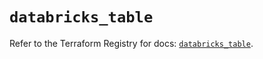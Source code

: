 # `databricks_table`

Refer to the Terraform Registry for docs: [`databricks_table`](https://registry.terraform.io/providers/databricks/databricks/1.52.0/docs/resources/table).
